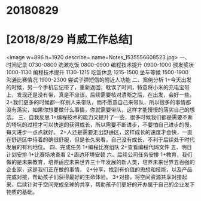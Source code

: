 # 20180829

# [2018/8/29 肖威工作总结]
<image w=896 h=1920 describe= name=Notes_1535556608523.jpg>
一、时间记录
 0730-0800 洗漱吃饭
0800-0900 编程技术提升
0900-1000 颁发奖状
1000-1130 编程技术提升
1130-1215 吃饭休息
1215-1500 坐车等候
1500-1900 沟通比赛情况
1900-2300 尝试子弹短信的附近人功能
二、案例分析
1+今天出发的时候，另一个手机忘记带了，重新返回，耽误了时间，特意将小米的充电宝带上，发现还是没有带，真是不应该，后续需要核对清晰之后，在出发，会好一些。
2+我们更多的时候都一样别人来带队，而不愿意自己来带队，所以很多的事情都没有落实，如果你想要做什么事情，你就需要带队，这样才能慢慢的落实自己的想法。
三、自我反思
1+编程技术的能力又提升了一些，很多时候我们都是需要不断的塔坑的过程才可以快速的获得成长，所以需要不断进步，不要怕自己进步的慢，每天进步一点点就好。
2+人还是需要走出舒适区，这样成长的速度才会快，一直在舒适区中待着的确很舒服，但是长久来看，自己没有成长，不利于后续处于时代发展的有利地位。
四、完成任务
1+编程比赛组队
2+查看编程代码文件
五、明日计划安排
1+比赛场地查看
2+周边环境安顿
六、后续公司任务安排
1+教育，我们做的是未来教育，培养适应未来世界三十年发展的新人类，培养未来世界五百强的企业家，这是我们正在做的事情。
2+分享，找到有价值的思想和技能，以及产品完成对接，帮助孩子们获得最好的生命体验。
3+对接，将空间资源共享对接起来，后续针对于空间完成全球的共享，帮助孩子们更好的开办属于自己的企业发下物质的基础。
